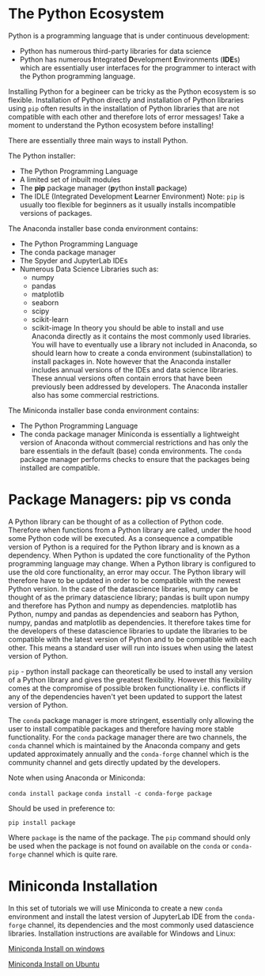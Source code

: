# The Python Ecosystem

Python is a programming language that is under continuous development:
* Python has numerous third-party libraries for data science 
* Python has numerous **I**ntegrated **D**evelopment **E**nvironments (**IDE**s) which are essentially user interfaces for the programmer to interact with the Python programming language. 

Installing Python for a begineer can be tricky as the Python ecosystem is so flexible. Installation of Python directly and installation of Python libraries using ```pip``` often results in the installation of Python libraries that are not compatible with each other and therefore lots of error messages! Take a moment to understand the Python ecosystem before installing!

There are essentially three main ways to install Python.

The Python installer:
* The Python Programming Language
* A limited set of inbuilt modules
* The **pip** package manager (**p**ython **i**nstall **p**ackage)
* The IDLE (Integrated Development **L**earner Environment)
Note: ```pip``` is usually too flexible for beginners as it usually installs incompatible versions of packages. 

The Anaconda installer base conda environment contains:
* The Python Programming Language
* The conda package manager
* The Spyder and JupyterLab IDEs
* Numerous Data Science Libraries such as:
    * numpy
    * pandas
    * matplotlib
    * seaborn
    * scipy
    * scikit-learn
    * scikit-image
In theory you should be able to install and use Anaconda directly as it contains the most commonly used libraries. You will have to eventually use a library not included in Anaconda, so should learn how to create a conda environment (subinstallation) to install packages in. Note however that the Anaconda installer includes annual versions of the IDEs and data science libraries. These annual versions often contain errors that have been previously been addressed by developers. The Anaconda installer also has some commercial restrictions.

The Miniconda installer base conda environment contains:
* The Python Programming Language
* The conda package manager
Miniconda is essentially a lightweight version of Anaconda without commercial restrictions and has only the bare essentials in the default (base) conda environments. The ```conda``` package manager performs checks to ensure that the packages being installed are compatible. 

# Package Managers: pip vs conda

A Python library can be thought of as a collection of Python code. Therefore when functions from a Python library are called, under the hood some Python code will be executed. As a consequence a compatible version of Python is a required for the Python library and is known as a dependency. When Python is updated the core functionality of the Python programming language may change. When a Python library is configured to use the old core functionality, an error may occur. The Python library will therefore have to be updated in order to be compatible with the newest Python version. In the case of the datascience libraries, numpy can be thought of as the primary datascience library; pandas is built upon numpy and therefore has Python and numpy as dependencies. matplotlib has Python, numpy and pandas as dependencies and seaborn has Python, numpy, pandas and matplotlib as dependencies. It therefore takes time for the developers of these datascience libraries to update the libraries to be compatible with the latest version of Python and to be compatible with each other. This means a standard user will run into issues when using the latest version of Python.

```pip``` - python install package can theoretically be used to install any version of a Python library and gives the greatest flexibility. However this flexibility comes at the compromise of possible broken functionality i.e. conflicts if any of the dependencies haven't yet been updated to support the latest version of Python.

The ```conda``` package manager is more stringent, essentially only allowing the user to install compatible packages and therefore having more stable functionality. For the ```conda``` package manager there are two channels, the ```conda``` channel which is maintained by the Anaconda company and gets updated approximately annually and the ```conda-forge``` channel which is the community channel and gets directly updated by the developers. 

Note when using Anaconda or Miniconda:

```conda install package```
```conda install -c conda-forge package```

Should be used in preference to:

```pip install package```

Where ```package``` is the name of the package. The ```pip``` command should only be used when the package is not found on available on the ```conda``` or ```conda-forge``` channel which is quite rare. 

# Miniconda Installation

In this set of tutorials we will use Miniconda to create a new ```conda``` environment and install the latest version of JupyterLab IDE from the ```conda-forge``` channel, its dependencies and the most commonly used datascience libraries. Installation instructions are available for Windows and Linux:

[Miniconda Install on windows](./001_windows_install/)

[Miniconda Install on Ubuntu](./002_ubuntu_install/)
